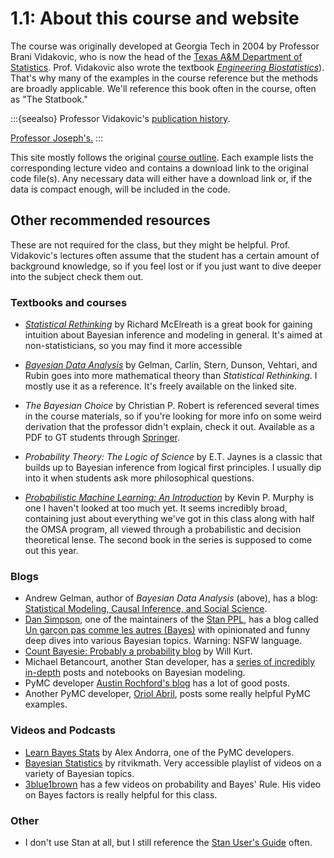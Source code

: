 # 1.1: About this course and website

The course was originally developed at Georgia Tech in 2004 by Professor Brani Vidakovic, who is now the head of the [Texas A&M Department of Statistics](https://science.tamu.edu/news/2020/07/branislav-vidakovic-named-head-of-texas-am-statistics/). Prof. Vidakovic also wrote the textbook [*Engineering Biostatistics*](https://statbook.gatech.edu/index.html)). That's why many of the examples in the course reference  but the methods are broadly applicable. We'll reference this book often in the course, often as "The Statbook."

:::{seealso}
Professor Vidakovic's [publication history](https://scholar.google.com/citations?user=mjLdzMAAAAAJ).

[Professor Joseph's.](https://scholar.google.com/citations?hl=en&user=-XDlRfAAAAAJ)
:::

This site mostly follows the original [course outline](https://www2.isye.gatech.edu/isye6420/plan.html). Each example lists the corresponding lecture video and contains a download link to the original code file(s). Any necessary data will either have a download link or, if the data is compact enough, will be included in the code.

## Other recommended resources

These are not required for the class, but they might be helpful. Prof. Vidakovic's lectures often assume that the student has a certain amount of background knowledge, so if you feel lost or if you just want to dive deeper into the subject check them out.

### Textbooks and courses

- *[Statistical Rethinking](https://xcelab.net/rm/statistical-rethinking/)* by Richard McElreath is a great book for gaining intuition about Bayesian inference and modeling in general. It's aimed at non-statisticians, so you may find it more accessible 

- [*Bayesian Data Analysis*](http://www.stat.columbia.edu/~gelman/book/) by Gelman, Carlin, Stern, Dunson, Vehtari, and Rubin goes into more mathematical theory than *Statistical Rethinking*. I mostly use it as a reference. It's freely available on the linked site.

- *The Bayesian Choice* by Christian P. Robert is referenced several times in the course materials, so if you're looking for more info on some weird derivation that the professor didn't explain, check it out. Available as a PDF to GT students through [Springer](https://link.springer.com/book/10.1007/0-387-71599-1).

- *Probability Theory: The Logic of Science* by E.T. Jaynes is a classic that builds up to Bayesian inference from logical first principles. I usually dip into it when students ask more philosophical questions.

- [*Probabilistic Machine Learning: An Introduction*](https://probml.github.io/pml-book/) by Kevin P. Murphy is one I haven't looked at too much yet. It seems incredibly broad, containing just about everything we've got in this class along with half the OMSA program, all viewed through a probabilistic and decision theoretical lense. The second book in the series is supposed to come out this year.

### Blogs

- Andrew Gelman, author of *Bayesian Data Analysis* (above), has a blog: [Statistical Modeling, Causal Inference, and Social Science](https://statmodeling.stat.columbia.edu/).
- [Dan Simpson](https://dpsimpson.github.io/), one of the maintainers of the [Stan PPL](https://mc-stan.org/), has a blog called [Un garçon pas comme les autres (Bayes)](https://dansblog.netlify.app/) with opinionated and funny deep dives into various Bayesian topics. Warning: NSFW language.
- [Count Bayesie: Probably a probability blog](https://www.countbayesie.com/) by Will Kurt.
- Michael Betancourt, another Stan developer, has a [series of incredibly in-depth](https://betanalpha.github.io/writing/) posts and notebooks on Bayesian modeling.
- PyMC developer [Austin Rochford's blog](https://austinrochford.com/posts.html) has a lot of good posts.
- Another PyMC developer, [Oriol Abril](https://oriolabrilpla.cat/blog/), posts some really helpful PyMC examples.

### Videos and Podcasts

- [Learn Bayes Stats](https://learnbayesstats.com/) by Alex Andorra, one of the PyMC developers.
- [Bayesian Statistics](https://www.youtube.com/watch?v=-1dYY43DRMA&list=PLvcbYUQ5t0UEkf2NUEo7XSsyVTyeEk3Gq) by ritvikmath. Very accessible playlist of videos on a variety of Bayesian topics.
- [3blue1brown](https://www.youtube.com/playlist?list=PLnDGnVHTlzsNJc6WHxYnF-vpSxrEehhTA) has a few videos on probability and Bayes' Rule. His video on Bayes factors is really helpful for this class.

### Other

- I don't use Stan at all, but I still reference the [Stan User's Guide](https://mc-stan.org/docs/2_29/stan-users-guide/index.html) often.